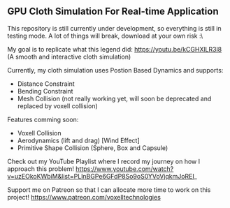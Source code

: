 GPU Cloth Simulation For Real-time Application
---

This repository is still currently under development, so everything is still in testing mode. A lot of things will break, download at your own risk :\

My goal is to replicate what this legend did: https://youtu.be/kCGHXlLR3l8 (A smooth and interactive cloth simulation)

Currently, my cloth simulation uses Postion Based Dynamics and supports:
- Distance Constraint
- Bending Constraint
- Mesh Collision (not really working yet, will soon be deprecated and replaced by voxell collision)

Features comming soon:
- Voxell Collision
- Aerodynamics (lift and drag) [Wind Effect]
- Primitive Shape Collision (Sphere, Box and Capsule)


Check out my YouTube Playlist where I record my journey on how I approach this problem!
https://www.youtube.com/watch?v=uzEOkoKWbiM&list=PLlnBGPe6GFdP8So9oS0YVoVjqkmJoREI_

Support me on Patreon so that I can allocate more time to work on this project!
https://www.patreon.com/voxelltechnologies

<!-- ###How to use?
---
 -->